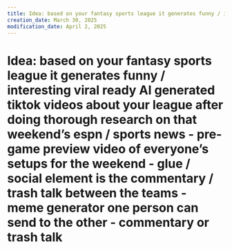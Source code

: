 ```yaml
---
title: Idea: based on your fantasy sports league it generates funny / interesting…
creation_date: March 30, 2025
modification_date: April 2, 2025
---
```



# Idea: based on your fantasy sports league it generates funny / interesting viral ready AI generated tiktok videos about your league after doing thorough research on that weekend’s espn / sports news - pre-game preview video of everyone’s setups for the weekend - glue / social element is the commentary / trash talk between the teams  - meme generator one person can send to the other - commentary or trash talk
